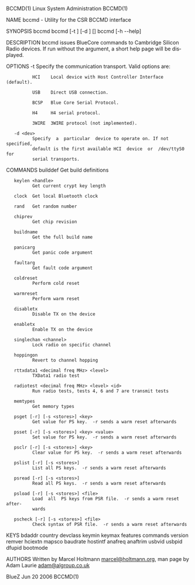 BCCMD(1)                 Linux System Administration                 BCCMD(1)

NAME
       bccmd - Utility for the CSR BCCMD interface

SYNOPSIS
       bccmd
       bccmd [-t <transport>] [-d <device>] <command> [<args>]
       bccmd [-h --help]

DESCRIPTION
       bccmd  issues BlueCore commands to Cambridge Silicon Radio devices. If
       run without the <command> argument, a short help  page  will  be  dis‐
       played.

OPTIONS
       -t <transport>
              Specify the communication transport. Valid options are:

              HCI    Local device with Host Controller Interface (default).

              USB    Direct USB connection.

              BCSP   Blue Core Serial Protocol.

              H4     H4 serial protocol.

              3WIRE  3WIRE protocol (not implemented).

       -d <dev>
              Specify  a  particular  device to operate on. If not specified,
              default is the first available HCI  device  or  /dev/ttyS0  for
              serial transports.

COMMANDS
       builddef
              Get build definitions

       keylen <handle>
              Get current crypt key length

       clock  Get local Bluetooth clock

       rand   Get random number

       chiprev
              Get chip revision

       buildname
              Get the full build name

       panicarg
              Get panic code argument

       faultarg
              Get fault code argument

       coldreset
              Perform cold reset

       warmreset
              Perform warm reset

       disabletx
              Disable TX on the device

       enabletx
              Enable TX on the device

       singlechan <channel>
              Lock radio on specific channel

       hoppingon
              Revert to channel hopping

       rttxdata1 <decimal freq MHz> <level>
              TXData1 radio test

       radiotest <decimal freq MHz> <level> <id>
              Run radio tests, tests 4, 6 and 7 are transmit tests

       memtypes
              Get memory types

       psget [-r] [-s <stores>] <key>
              Get value for PS key.  -r sends a warm reset afterwards

       psset [-r] [-s <stores>] <key> <value>
              Set value for PS key.  -r sends a warm reset afterwards

       psclr [-r] [-s <stores>] <key>
              Clear value for PS key.  -r sends a warm reset afterwards

       pslist [-r] [-s <stores>]
              List all PS keys.  -r sends a warm reset afterwards

       psread [-r] [-s <stores>]
              Read all PS keys.  -r sends a warm reset afterwards

       psload [-r] [-s <stores>] <file>
              Load  all  PS keys from PSR file.  -r sends a warm reset after‐
              wards

       pscheck [-r] [-s <stores>] <file>
              Check syntax of PSR file.  -r sends a warm reset afterwards

KEYS
       bdaddr country devclass keymin keymax features commands version remver
       hciextn mapsco baudrate hostintf anafreq anaftrim usbvid usbpid dfupid
       bootmode

AUTHORS
       Written by Marcel Holtmann <marcel@holtmann.org>,  man  page  by  Adam
       Laurie <adam@algroup.co.uk>

BlueZ                            Jun 20 2006                         BCCMD(1)
